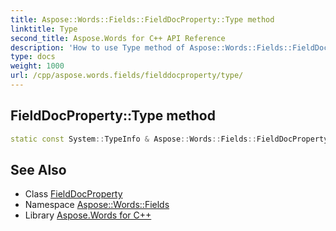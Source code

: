 ```yaml
---
title: Aspose::Words::Fields::FieldDocProperty::Type method
linktitle: Type
second_title: Aspose.Words for C++ API Reference
description: 'How to use Type method of Aspose::Words::Fields::FieldDocProperty class in C++.'
type: docs
weight: 1000
url: /cpp/aspose.words.fields/fielddocproperty/type/
---
```

## FieldDocProperty::Type method




```cpp
static const System::TypeInfo & Aspose::Words::Fields::FieldDocProperty::Type()
```

## See Also

* Class [FieldDocProperty](../)
* Namespace [Aspose::Words::Fields](../../)
* Library [Aspose.Words for C++](../../../)

